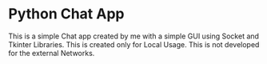 <h1>Python Chat App</h1>
<p>This is a simple Chat app created by me with a simple GUI using Socket and Tkinter Libraries. This is created only for Local Usage. This is not developed for the external Networks.</p>
